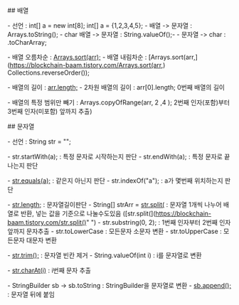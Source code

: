 \## 배열 

\- 선언 : int[] a = new int[8]; 
     int[] a = {1,2,3,4,5};
\- 배열 -> 문자열 : Arrays.toString();
\- char 배열 -> 문자열 : String.valueOf();-
\- 문자열 -> char : .toCharArray;

\- 배열 오름차순 : [Arrays.sort(arr);](https://blockchain-baam.tistory.com/Arrays.sort(arr);)
\- 배열 내림차순 : [Arrays.sort(arr,](https://blockchain-baam.tistory.com/Arrays.sort(arr,) Collections.reverseOrder());

\- 배열의 길이 : [arr.length;](https://blockchain-baam.tistory.com/arr.length;)
\- 2차원 배열의 길이 : arr[0].length; 0번째 배열의 길이

\- 배열의 특정 범위만 빼기 : Arrays.copyOfRange(arr, 2 ,4 ); 2번째 인자(포함)부터 3번째 인자(미포함) 앞까지 추출)


\## 문자열

\- 선언 : String str = "";

\- str.startWith(a); : 특정 문자로 시작하는지 판단
\- str.endWith(a); : 특정 문자로 끝나는지 판단

\- [str.equals(a);](https://blockchain-baam.tistory.com/str.equals(a);) : 같은지 아닌지 판단
\- str.indexOf("a"); : a가 몇번째 위치하는지 판단

\- [str.length;](https://blockchain-baam.tistory.com/str.length;) : 문자열길이판단
\- String[] strArr = [str.split(](https://blockchain-baam.tistory.com/str.split()"") : 문자열 1개씩 나누어 배열로 반환, 넣는 값을 기준으로 나눌수도있음 ([str.split(](https://blockchain-baam.tistory.com/str.split()" ") 
\- str.substring(0, 2); : 1번째 인자부터 2번째 인자 앞까지 문자추출
\- str.toLowerCase : 모든문자 소문자 변환
\- str.toUpperCase : 모든문자 대문자 변환

\- [str.trim();](https://blockchain-baam.tistory.com/str.trim();) : 문자열 빈칸 제거
\- String.valueOf(int i) : i를 문자열로 변환 

\- [str.charAt(i)](https://blockchain-baam.tistory.com/str.charAt(i)) : i번째 문자 추출

\- StringBuilder sb -> sb.toString : StringBuilder을 문자열로 변환 
\- [sb.append();](https://blockchain-baam.tistory.com/sb.append();) : 문자열 뒤에 붙임 

